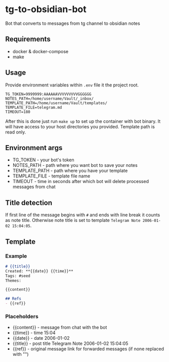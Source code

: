# tg-to-obsidian-bot

Bot that converts to messages from tg channel to obsidian notes

## Requirements

- docker & docker-compose
- make

## Usage

Provide environment variables within `.env` file it the project root.

```
TG_TOKEN=9999999:AAAAAAVVVVVVVVVGGGGGG
NOTES_PATH=/home/username/Vault/_inbox/
TEMPLATE_PATH=/home/username/Vault/templates/
TEMPLATE_FILE=telegram.md
TIMEOUT=180
```

After this is done just run `make up` to set up the container with bot binary. It will have access to your host directories you provided. Template path is read only. 

## Environment args

- TG_TOKEN - your bot's token
- NOTES_PATH - path where you want bot to save your notes
- TEMPLATE_PATH - path where you have your template
- TEMPLATE_FILE - template file name
- TIMEOUT - time in seconds after which bot will delete processed messages from chat

## Title detection 

If first line of the message begins with `#` and ends with line break it counts as note title. Otherwise note title is set to template `Telegram Note 2006-01-02 15:04:05`. 

## Template

### Example

```md
# {{title}}
Created: **{{date}} {{time}}**
Tags: #seed 
Themes: 

{{content}}

## Refs
- {{ref}}
```

### Placeholders

- {{content}} - message from chat with the bot
- {{time}} - time 15:04
- {{date}} - date 2006-01-02
- {{title}} - post title Telegram Note 2006-01-02 15:04:05
- {{ref}} - original message link for forwarded messages (if none replaced with "")